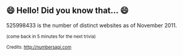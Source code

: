 ## 😄 Hello! Did you know that... 😄
525998433 is the number of distinct websites as of November 2011.

<sup>(come back in 5 minutes for the next trivia)</sup>


<sup>Credits: http://numbersapi.com</sup>
